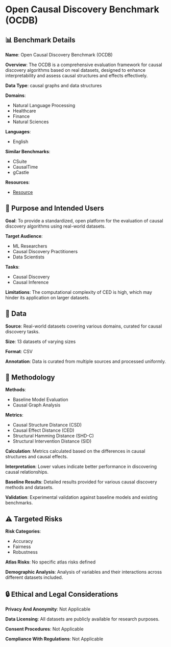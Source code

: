 # Open Causal Discovery Benchmark (OCDB)

## 📊 Benchmark Details

**Name**: Open Causal Discovery Benchmark (OCDB)

**Overview**: The OCDB is a comprehensive evaluation framework for causal discovery algorithms based on real datasets, designed to enhance interpretability and assess causal structures and effects effectively.

**Data Type**: causal graphs and data structures

**Domains**:
- Natural Language Processing
- Healthcare
- Finance
- Natural Sciences

**Languages**:
- English

**Similar Benchmarks**:
- CSuite
- CausalTime
- gCastle

**Resources**:
- [Resource](https://anonymous.4open.science/r/OCDB-6B6B)

## 🎯 Purpose and Intended Users

**Goal**: To provide a standardized, open platform for the evaluation of causal discovery algorithms using real-world datasets.

**Target Audience**:
- ML Researchers
- Causal Discovery Practitioners
- Data Scientists

**Tasks**:
- Causal Discovery
- Causal Inference

**Limitations**: The computational complexity of CED is high, which may hinder its application on larger datasets.

## 💾 Data

**Source**: Real-world datasets covering various domains, curated for causal discovery tasks.

**Size**: 13 datasets of varying sizes

**Format**: CSV

**Annotation**: Data is curated from multiple sources and processed uniformly.

## 🔬 Methodology

**Methods**:
- Baseline Model Evaluation
- Causal Graph Analysis

**Metrics**:
- Causal Structure Distance (CSD)
- Causal Effect Distance (CED)
- Structural Hamming Distance (SHD-C)
- Structural Intervention Distance (SID)

**Calculation**: Metrics calculated based on the differences in causal structures and causal effects.

**Interpretation**: Lower values indicate better performance in discovering causal relationships.

**Baseline Results**: Detailed results provided for various causal discovery methods and datasets.

**Validation**: Experimental validation against baseline models and existing benchmarks.

## ⚠️ Targeted Risks

**Risk Categories**:
- Accuracy
- Fairness
- Robustness

**Atlas Risks**:
No specific atlas risks defined

**Demographic Analysis**: Analysis of variables and their interactions across different datasets included.

## 🔒 Ethical and Legal Considerations

**Privacy And Anonymity**: Not Applicable

**Data Licensing**: All datasets are publicly available for research purposes.

**Consent Procedures**: Not Applicable

**Compliance With Regulations**: Not Applicable
